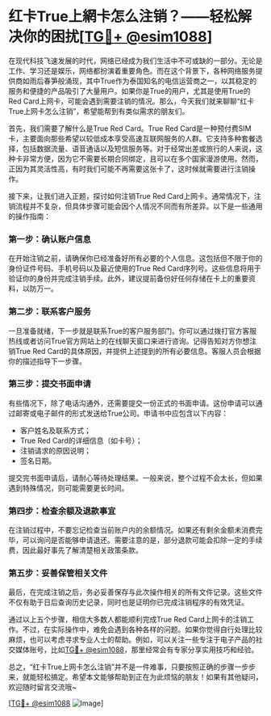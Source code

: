 # 红卡True上網卡怎么注销？——轻松解决你的困扰[[TG💪+ @esim1088](https://t.me/s/esim1088)]

在现代科技飞速发展的时代，网络已经成为我们生活中不可或缺的一部分。无论是工作、学习还是娱乐，网络都扮演着重要角色。而在这个背景下，各种网络服务提供商如雨后春笋般涌现，其中True作为泰国知名的电信运营商之一，以其稳定的服务和便捷的产品吸引了大量用户。如果你是True的用户，尤其是使用True的Red Card上网卡，可能会遇到需要注销的情况。那么，今天我们就来聊聊“红卡True上网卡怎么注销”，希望能帮到有类似需求的朋友们。

首先，我们需要了解什么是True Red Card。True Red Card是一种预付费SIM卡，主要面向那些希望以较低成本享受高速互联网服务的人群。它支持多种套餐选择，包括数据流量、语音通话以及短信服务等。对于经常出差或旅行的人来说，这种卡非常方便，因为它不需要长期合同绑定，且可以在多个国家漫游使用。然而，正因为其灵活性高，有时我们可能不再需要这张卡了，这时候就需要进行注销操作。

接下来，让我们进入正题，探讨如何注销True Red Card上网卡。通常情况下，注销流程并不复杂，但具体步骤可能会因个人情况不同而有所差异。以下是一些通用的操作指南：

### 第一步：确认账户信息

在开始注销之前，请确保你已经准备好所有必要的个人信息。这包括但不限于你的身份证件号码、手机号码以及最近使用的True Red Card序列号。这些信息将用于验证你的身份并完成注销手续。此外，建议提前备份好任何存储在卡上的重要资料，以防万一。

### 第二步：联系客户服务

一旦准备就绪，下一步就是联系True的客户服务部门。你可以通过拨打官方客服热线或者访问True官方网站上的在线聊天窗口来进行咨询。记得告知对方你想注销True Red Card的具体原因，并提供上述提到的所有必要信息。客服人员会根据你的描述指导下一步骤。

### 第三步：提交书面申请

有些情况下，除了电话沟通外，还需要提交一份正式的书面申请。这份申请可以通过邮寄或电子邮件的形式发送给True公司。申请书中应包含以下内容：
- 客户姓名及联系方式；
- True Red Card的详细信息（如卡号）；
- 注销请求的原因说明；
- 签名日期。

提交完书面申请后，请耐心等待处理结果。一般来说，整个过程不会太长，但如果遇到特殊情况，则可能需要更长时间。

### 第四步：检查余额及退款事宜

在注销过程中，不要忘记检查当前账户内的余额情况。如果还有剩余金额未消费完毕，可以询问是否能够申请退还。需要注意的是，部分退款可能会扣除一定的手续费，因此最好事先了解清楚相关政策条款。

### 第五步：妥善保管相关文件

最后，在完成注销之后，务必妥善保存与此次操作相关的所有文件记录。这些文件不仅有助于日后查询历史记录，同时也是证明你已完成注销程序的有效凭证。

通过以上五个步骤，相信大多数人都能顺利完成True Red Card上网卡的注销工作。不过，在实际操作中，难免会遇到各种各样的问题。如果你觉得自行处理比较麻烦，也可以考虑寻求专业人士的帮助。例如，可以关注一些专注于电子产品的社交媒体账号，比如[TG💪+ @esim1088](https://t.me/s/esim1088)，那里经常会有专家分享实用技巧和经验。

总之，“红卡True上网卡怎么注销”并不是一件难事，只要按照正确的步骤一步步来，就能轻松搞定。希望本文能够帮助到正在为此烦恼的朋友！如果有其他疑问，欢迎随时留言交流哦~

[[TG💪+ @esim1088](https://t.me/s/esim1088) ![Image](https://i.postimg.cc/4NQfJmqS/Snipaste-2025-05-13-00-14-12.png)]